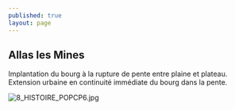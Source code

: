 ```yaml
---
published: true
layout: page
---
```

## Allas les Mines

Implantation du bourg à la rupture de pente entre plaine et plateau. Extension urbaine en continuité immédiate du bourg dans la pente.

![8_HISTOIRE_POPCP6.jpg]({{site.baseurl}}/data/images/8/histoire/8_HISTOIRE_POPCP6.jpg)


